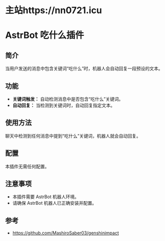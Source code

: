 # 主站https://nn0721.icu

# AstrBot 吃什么插件

## 简介

当用户发送的消息中包含关键词“吃什么”时，机器人会自动回复一段预设的文本。

## 功能

*   **关键词触发：** 自动检测消息中是否包含“吃什么”关键词。
*   **自动回复：** 当检测到关键词时，自动回复指定文本。

## 使用方法

聊天中检测到任何消息中提到“吃什么”关键词，机器人就会自动回复。

## 配置

本插件无需任何配置。

## 注意事项

*   本插件需要 AstrBot 机器人环境。
*   请确保 AstrBot 机器人已正确安装并配置。

## 参考
*   https://github.com/MashiroSaber03/genshinimpact
